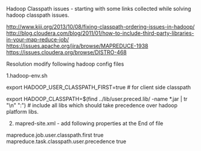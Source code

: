 Hadoop Classpath issues - starting with some links collected while solving hadoop classpath issues.

http://www.kiji.org/2013/10/08/fixing-classpath-ordering-issues-in-hadoop/
http://blog.cloudera.com/blog/2011/01/how-to-include-third-party-libraries-in-your-map-reduce-job/
https://issues.apache.org/jira/browse/MAPREDUCE-1938
https://issues.cloudera.org/browse/DISTRO-468


Resolution
modify following hadoop config files


1.hadoop-env.sh

export HADOOP_USER_CLASSPATH_FIRST=true # for client side classpath

export HADOOP_CLASSPATH=$(find ../lib/user.preced.lib/ -name *.jar | tr "\n" ":") # include all libs which should take precedence over hadoop platform libs.


2. mapred-site.xml - add following properties at the End of file

<!-- for client side jvm-->
<property>
<name>mapreduce.job.user.classpath.first</name>
<value>true</value>
</property>

<!-- for task tracker jvm-->
<property>
<name>mapreduce.task.classpath.user.precedence</name>
<value>true</value>
</property>
